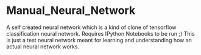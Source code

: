 # Manual_Neural_Network
A self created neural network which is a kind of clone of tensorflow classification neural network. Requires IPython Notebooks to be run ;)
This is just a test neural network meant for learning and understanding how an actual neural network works. 
